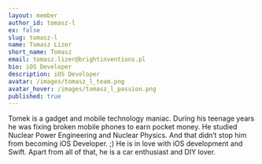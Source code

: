 ```yaml
---
layout: member
author_id: tomasz-l
ex: false
slug: tomasz-l
name: Tomasz Lizer
short_name: Tomasz
email: tomasz.lizer@brightinventions.pl
bio: iOS Developer
description: iOS Developer
avatar: /images/tomasz_l_team.png
avatar_hover: /images/tomasz_l_passion.png
published: true
---
```

Tomek is a gadget and mobile technology maniac. During his teenage years he was fixing broken mobile phones to earn pocket money. He studied Nuclear Power Engineering and Nuclear Physics. And that didn’t stop him from becoming iOS Developer. ;) He is in love with iOS development and Swift. Apart from all of that, he is a car enthusiast and DIY lover.